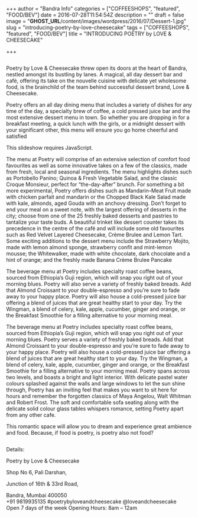 +++
author = "Bandra Info"
categories = ["COFFEESHOPS", "featured", "FOOD/BEV"]
date = 2016-07-28T11:54:54Z
description = ""
draft = false
image = "__GHOST_URL__/content/images/wordpress/2016/07/Dessert-1.jpg"
slug = "introducing-poetry-by-love-cheesecake"
tags = ["COFFEESHOPS", "featured", "FOOD/BEV"]
title = "INTRODUCING POETRY by LOVE & CHEESECAKE"

+++


<div class="page" title="Page 1">
<div class="section">
<div class="layoutArea">
<div class="column">
<p>Poetry by Love &amp; Cheesecake threw open its doors at the heart of Bandra, nestled amongst its bustling by lanes. A magical, all day dessert bar and café, offering its take on the nouvelle cuisine with delicate yet wholesome food, is the brainchild of the team behind successful dessert brand, Love &amp; Cheesecake.</p>
<p>Poetry offers an all day dining menu that includes a variety of dishes for any time of the day, a specialty brew of coffee, a cold pressed juice bar and the most extensive dessert menu in town. So whether you are dropping in for a breakfast meeting, a quick lunch with the girls, or a midnight dessert with your significant other, this menu will ensure you go home cheerful and satisfied</p>
<p><p class="jetpack-slideshow-noscript robots-nocontent">This slideshow requires JavaScript.</p><div id="gallery-9468-170-slideshow" class="slideshow-window jetpack-slideshow slideshow-black" data-trans="fade" data-autostart="1" data-gallery="[{&quot;src&quot;:&quot;https:\/\/bandra.info\/wp-content\/uploads\/2016\/07\/Dessert-2.jpg&quot;,&quot;id&quot;:&quot;9471&quot;,&quot;title&quot;:&quot;Dessert 2&quot;,&quot;alt&quot;:&quot;&quot;,&quot;caption&quot;:&quot;&quot;,&quot;itemprop&quot;:&quot;image&quot;},{&quot;src&quot;:&quot;https:\/\/bandra.info\/wp-content\/uploads\/2016\/07\/Dessert-1.jpg&quot;,&quot;id&quot;:&quot;9470&quot;,&quot;title&quot;:&quot;Dessert 1&quot;,&quot;alt&quot;:&quot;&quot;,&quot;caption&quot;:&quot;&quot;,&quot;itemprop&quot;:&quot;image&quot;},{&quot;src&quot;:&quot;https:\/\/bandra.info\/wp-content\/uploads\/2016\/07\/Dark-Knight.jpg&quot;,&quot;id&quot;:&quot;9469&quot;,&quot;title&quot;:&quot;Dark-Knight&quot;,&quot;alt&quot;:&quot;&quot;,&quot;caption&quot;:&quot;&quot;,&quot;itemprop&quot;:&quot;image&quot;}]" itemscope itemtype="https://schema.org/ImageGallery"></div></p>
<p>The menu at Poetry will comprise of an extensive selection of comfort food favourites as well as some innovative takes on a few of the classics, made from fresh, local and seasonal ingredients. The menu highlights dishes such as Portobello Panino; Quinoa &amp; Fresh Vegetable Salad, and the classic Croque Monsieur, perfect for “the-day-after” brunch. For something a bit more experimental, Poetry offers dishes such as Mandarin–Meat Fruit made with chicken parfait and mandarin or the Chopped Black Kale Salad made with kale, almonds, aged Gouda with an anchovy dressing. Don’t forget to end your meal on a sweet note, with the largest offering of desserts in the city; choose from one of the 25 freshly baked desserts and pastries to tantalize your taste buds. A beautiful trinket like dessert counter takes its precedence in the centre of the café and will include some old favourites such as Red Velvet Layered Cheesecake, Crème Brulee and Lemon Tart. Some exciting additions to the dessert menu include the Strawberry Mojito, made with lemon almond sponge, strawberry confit and mint-lemon mousse; the Whitewalker, made with white chocolate, dark chocolate and a hint of orange; and the freshly made Banana Crème Brulee Pancake</p>
<p>The beverage menu at Poetry includes specialty roast coffee beans, sourced from Ethiopia’s Guji region, which will snap you right out of your morning blues. Poetry will also serve a variety of freshly baked breads. Add that Almond Croissant to your double-espresso and you’re sure to fade away to your happy place. Poetry will also house a cold-pressed juice bar offering a blend of juices that are great healthy start to your day. Try the Wingman, a blend of celery, kale, apple, cucumber, ginger and orange, or the Breakfast Smoothie for a filling alternative to your morning meal.</p>
<p>The beverage menu at Poetry includes specialty roast coffee beans, sourced from Ethiopia’s Guji region, which will snap you right out of your morning blues. Poetry serves a variety of freshly baked breads. Add that Almond Croissant to your double-espresso and you’re sure to fade away to your happy place. Poetry will also house a cold-pressed juice bar offering a blend of juices that are great healthy start to your day. Try the Wingman, a blend of celery, kale, apple, cucumber, ginger and orange, or the Breakfast Smoothie for a filling alternative to your morning meal. Poetry spans across two levels, and boasts a bright and light interior. With delicate pastel water colours splashed against the walls and large windows to let the sun shine through, Poetry has an inviting feel that makes you want to sit here for hours and remember the forgotten classics of Maya Angelou, Walt Whitman and Robert Frost. The soft and comfortable sofa seating along with the delicate solid colour glass tables whispers romance, setting Poetry apart from any other cafe.</p>
<p>This romantic space will allow you to dream and experience great ambience and food. Because, if food is poetry, is poetry also not food?</p>
</div>
</div>
</div>
</div>
<div class="page" title="Page 2">
<div class="section">
<div class="layoutArea">
<div class="column">
<p>Details:</p>
<p>Poetry by Love &amp; Cheesecake</p>
<p>Shop No 6, Pali Darshan,</p>
<p>Junction of 16th &amp; 33rd Road,</p>
<p>Bandra, Mumbai 400050<br />
+91 9819935135 #poetrybyloveandcheesecake @loveandcheesecake<br />
Open 7 days of the week Opening Hours: 8am &#8211; 12am</p>
</div>
</div>
</div>
</div>



